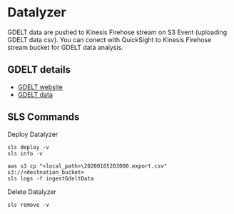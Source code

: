 # Datalyzer

GDELT data are pushed to Kinesis Firehose stream on S3 Event (uploading GDELT data csv).
You can conect with QuickSight to Kinesis Firehose stream bucket for GDELT data analysis. 

## GDELT details

* [GDELT website](https://blog.gdeltproject.org/gdelt-2-0-our-global-world-in-realtime)
* [GDELT data](http://data.gdeltproject.org/gdeltv2/20200105203000.export.CSV.zip)

## SLS Commands

Deploy Datalyzer
```
sls deploy -v
sls info -v

aws s3 cp "<local_path>\20200105203000.export.csv" s3://<destnation_bucket>
sls logs -f ingestGdeltData
```

Delete Datalyzer
```
sls remove -v
```